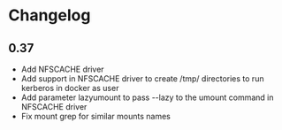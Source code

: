 # Changelog

## 0.37

* Add NFSCACHE driver
* Add support in NFSCACHE driver to create /tmp/<uuid> directories to run kerberos in docker as user
* Add parameter lazyumount to pass --lazy to the umount command in NFSCACHE driver
* Fix mount grep for similar mounts names
